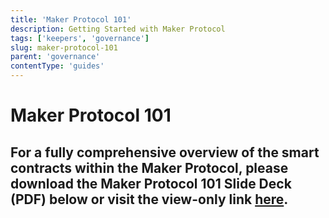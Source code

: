 ```yaml
---
title: 'Maker Protocol 101'
description: Getting Started with Maker Protocol
tags: ['keepers', 'governance']
slug: maker-protocol-101
parent: 'governance'
contentType: 'guides'
---
```


# Maker Protocol 101

## **For a fully comprehensive overview of the smart contracts within the Maker Protocol, please download the Maker Protocol 101 Slide Deck \(PDF\) below or visit the view-only link** [**here**](https://drive.google.com/file/d/1bEOlNk2xUXgwy0I_UlB_8tPPZ8mH1gy9/view?usp=sharing)**.**
